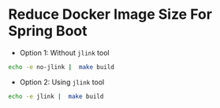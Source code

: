 # Reduce Docker Image Size For Spring Boot

- Option 1: Without `jlink` tool

```bash
echo -e no-jlink |  make build
```

- Option 2: Using `jlink` tool

```bash
echo -e jlink |  make build
```